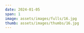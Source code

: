 ```yaml
---
date: 2024-01-05
span: 1
image: assets/images/fulls/16.jpg
thumb: assets/images/thumbs/16.jpg
---
```

